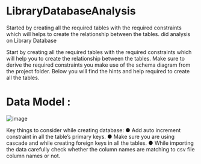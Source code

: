 # LibraryDatabaseAnalysis
Started by creating all the required tables with the required constraints which will helps to create the relationship between the tables. did analysis on Library Database

Start by creating all the required tables with the required constraints which will help you to create the relationship between the tables. Make sure to derive the required constraints you make use of the schema diagram from the project folder. Below you will find the hints and help required to create all the tables.

# Data Model :

![image](https://github.com/RajamaheshwarReddy/LibraryDatabaseAnalysis/assets/37631107/4944ff63-2b3c-4cde-9fdf-bac66e78d2b5)

Key things to consider while creating database:
●	Add auto increment constraint in all the table’s primary keys.
●	Make sure you are using cascade and while creating foreign keys in all the tables.
●	While importing the data carefully check whether the column names are matching to csv file column names or not.

